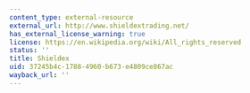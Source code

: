 ```yaml
---
content_type: external-resource
external_url: http://www.shieldextrading.net/
has_external_license_warning: true
license: https://en.wikipedia.org/wiki/All_rights_reserved
status: ''
title: Shieldex
uid: 37245b4c-1788-4960-b673-e4809ce867ac
wayback_url: ''
---
```

